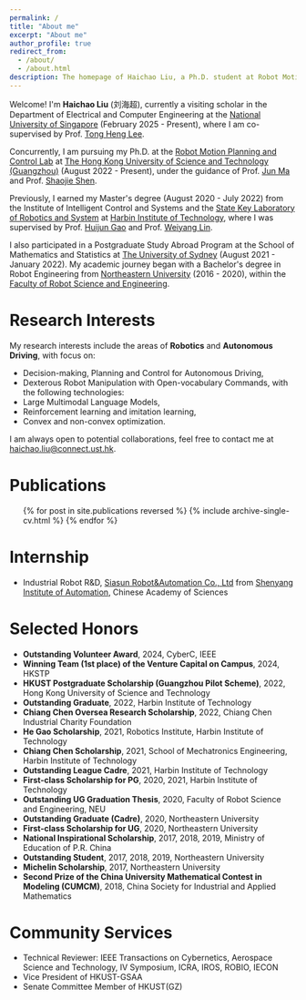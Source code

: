```yaml
---
permalink: /
title: "About me"
excerpt: "About me"
author_profile: true
redirect_from: 
  - /about/
  - /about.html
description: The homepage of Haichao Liu, a Ph.D. student at Robot Motion Planning and Control Lab of HKUST(GZ). 
---
```


Welcome! I'm **Haichao Liu** (刘海超), currently a visiting scholar in the Department of Electrical and Computer Engineering at the [National University of Singapore](https://www.nus.edu.sg/) (February 2025 - Present), where I am co-supervised by Prof. [Tong Heng Lee](https://scholar.google.com.sg/citations?user=dP8oLwYAAAAJ). 

Concurrently, I am pursuing my Ph.D. at the [Robot Motion Planning and Control Lab](https://personal.hkust-gz.edu.cn/junma) at [The Hong Kong University of Science and Technology (Guangzhou)](https://hkust.edu.hk/) (August 2022 - Present), under the guidance of Prof. [Jun Ma](http://scholar.google.com/citations?user=8VepsVAAAAAJ) and Prof. [Shaojie Shen](https://scholar.google.com.hk/citations?user=u8Q0_xsAAAAJ&hl=zh-CN&oi=ao).

Previously, I earned my Master's degree (August 2020 - July 2022) from the Institute of Intelligent Control and Systems and the [State Key Laboratory of Robotics and System](https://robot.hit.edu.cn/) at [Harbin Institute of Technology](http://en.hit.edu.cn/), where I was supervised by Prof. [Huijun Gao](https://scholar.google.com.hk/citations?user=2DdpHLEAAAAJ&hl=en) and Prof. [Weiyang Lin](https://scholar.google.com/citations?user=BJ610OkAAAAJ&hl=en). 

I also participated in a Postgraduate Study Abroad Program at the School of Mathematics and Statistics at [The University of Sydney](https://www.sydney.edu.au/) (August 2021 - January 2022). My academic journey began with a Bachelor's degree in Robot Engineering from [Northeastern University](https://english.neu.edu.cn/) (2016 - 2020), within the [Faculty of Robot Science and Engineering](http://www.rse.neu.edu.cn/).


Research Interests
======
My research interests include the areas of **Robotics** and **Autonomous Driving**, with focus on: 
* Decision-making, Planning and Control for Autonomous Driving,
* Dexterous Robot Manipulation with Open-vocabulary Commands,
with the following technologies:
* Large Multimodal Language Models,
* Reinforcement learning and imitation learning,
* Convex and non-convex optimization.

I am always open to potential collaborations, feel free to contact me at <haichao.liu@connect.ust.hk>. 

Publications
======
  <ul>{% for post in site.publications reversed %}
    {% include archive-single-cv.html %}
  {% endfor %}</ul>

Internship
======
* Industrial Robot R&D, [Siasun Robot&Automation Co., Ltd](https://www.siasun.com/) from [Shenyang Institute of Automation](http://www.sia.cas.cn/), Chinese Academy of Sciences

Selected Honors
======
* **Outstanding Volunteer Award**, 2024, CyberC, IEEE
* **Winning Team (1st place) of the Venture Capital on Campus**, 2024, HKSTP
* **HKUST Postgraduate Scholarship (Guangzhou Pilot Scheme)**, 2022, Hong Kong University of Science and Technology
* **Outstanding Graduate**, 2022, Harbin Institute of Technology
* **Chiang Chen Oversea Research Scholarship**, 2022, Chiang Chen Industrial Charity Foundation 
* **He Gao Scholarship**, 2021, Robotics Institute, Harbin Institute of Technology
* **Chiang Chen Scholarship**, 2021, School of Mechatronics Engineering, Harbin Institute of Technology
* **Outstanding League Cadre**, 2021, Harbin Institute of Technology
* **First-class Scholarship for PG**, 2020, 2021, Harbin Institute of Technology
* **Outstanding UG Graduation Thesis**, 2020, Faculty of Robot Science and Engineering, NEU
* **Outstanding Graduate (Cadre)**, 2020, Northeastern University
* **First-class Scholarship for UG**, 2020, Northeastern University
* **National Inspirational Scholarship**, 2017, 2018, 2019, Ministry of Education of P.R. China
* **Outstanding Student**, 2017, 2018, 2019, Northeastern University
* **Michelin Scholarship**, 2017, Northeastern University
* **Second Prize of the China University Mathematical Contest in Modeling (CUMCM)**, 2018, China Society for Industrial and Applied Mathematics

Community Services
======
* Technical Reviewer: IEEE Transactions on Cybernetics, Aerospace Science and Technology, IV Symposium, ICRA, IROS, ROBIO, IECON
* Vice President of HKUST-GSAA
* Senate Committee Member of HKUST(GZ)